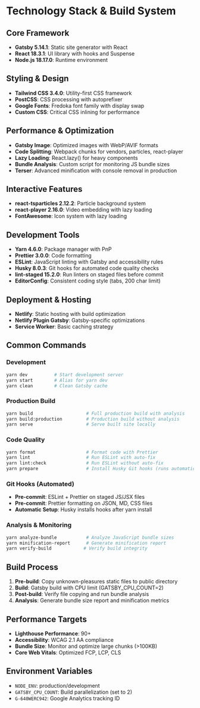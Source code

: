 # Technology Stack & Build System

## Core Framework

- **Gatsby 5.14.1**: Static site generator with React
- **React 18.3.1**: UI library with hooks and Suspense
- **Node.js 18.17.0**: Runtime environment

## Styling & Design

- **Tailwind CSS 3.4.0**: Utility-first CSS framework
- **PostCSS**: CSS processing with autoprefixer
- **Google Fonts**: Fredoka font family with display swap
- **Custom CSS**: Critical CSS inlining for performance

## Performance & Optimization

- **Gatsby Image**: Optimized images with WebP/AVIF formats
- **Code Splitting**: Webpack chunks for vendors, particles, react-player
- **Lazy Loading**: React.lazy() for heavy components
- **Bundle Analysis**: Custom script for monitoring JS bundle sizes
- **Terser**: Advanced minification with console removal in production

## Interactive Features

- **react-tsparticles 2.12.2**: Particle background system
- **react-player 2.16.0**: Video embedding with lazy loading
- **FontAwesome**: Icon system with lazy loading

## Development Tools

- **Yarn 4.6.0**: Package manager with PnP
- **Prettier 3.0.0**: Code formatting
- **ESLint**: JavaScript linting with Gatsby and accessibility rules
- **Husky 8.0.3**: Git hooks for automated code quality checks
- **lint-staged 15.2.0**: Run linters on staged files before commit
- **EditorConfig**: Consistent coding style (tabs, 200 char limit)

## Deployment & Hosting

- **Netlify**: Static hosting with build optimization
- **Netlify Plugin Gatsby**: Gatsby-specific optimizations
- **Service Worker**: Basic caching strategy

## Common Commands

### Development

```bash
yarn dev          # Start development server
yarn start        # Alias for yarn dev
yarn clean        # Clean Gatsby cache
```

### Production Build

```bash
yarn build                    # Full production build with analysis
yarn build:production         # Production build without analysis
yarn serve                    # Serve built site locally
```

### Code Quality

```bash
yarn format                   # Format code with Prettier
yarn lint                     # Run ESLint with auto-fix
yarn lint:check               # Run ESLint without auto-fix
yarn prepare                  # Install Husky Git hooks (runs automatically)
```

### Git Hooks (Automated)

- **Pre-commit**: ESLint + Prettier on staged JS/JSX files
- **Pre-commit**: Prettier formatting on JSON, MD, CSS files
- **Automatic Setup**: Husky installs hooks after yarn install

### Analysis & Monitoring

```bash
yarn analyze-bundle           # Analyze JavaScript bundle sizes
yarn minification-report      # Generate minification report
yarn verify-build            # Verify build integrity
```

## Build Process

1. **Pre-build**: Copy unknown-pleasures static files to public directory
2. **Build**: Gatsby build with CPU limit (GATSBY_CPU_COUNT=2)
3. **Post-build**: Verify file copying and run bundle analysis
4. **Analysis**: Generate bundle size report and minification metrics

## Performance Targets

- **Lighthouse Performance**: 90+
- **Accessibility**: WCAG 2.1 AA compliance
- **Bundle Size**: Monitor and optimize large chunks (>100KB)
- **Core Web Vitals**: Optimized FCP, LCP, CLS

## Environment Variables

- `NODE_ENV`: production/development
- `GATSBY_CPU_COUNT`: Build parallelization (set to 2)
- `G-640WERC942`: Google Analytics tracking ID

